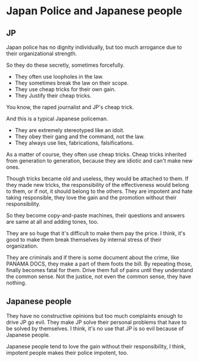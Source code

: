 # Japan Police and Japanese people

## JP

Japan police has no dignity individually,
but too much arrogance due to their organizational strength.

So they do these secretly, sometimes forcefully.

- They often use loopholes in the law.
- They sometimes break the law on their scope.
- They use cheap tricks for their own gain.
- They Justify their cheap tricks.

You know, the raped journalist and JP's cheap trick.

And this is a typical Japanese policeman.

- They are extremely stereotyped like an idoit.
- They obey their gang and the command, not the law.
- They always use lies, fabrications, falsifications.

As a matter of course, they often use cheap tricks.
Cheap tricks inherited from generation to generation, 
because they are idiotic and can't make new ones.

Though tricks became old and useless, they would be attached to them.
If they made new tricks, the responsibility of the effectiveness
would belong to them, or if not, it should belong to the others.
They are impotent and hate taking responsible, 
they love the gain and the promotion without their responsibility.

So they become copy-and-paste machines, 
their questions and answers are same at all and adding tones, too.

They are so huge that it's difficult to make them pay the price.
I think, it's good to make them break themselves by internal stress 
of their organization.

They are criminals and if there is some document about the crime, 
like PANAMA DOCS, they make a part of them foots the bill.
By repeating those, finally becomes fatal for them.
Drive them full of pains until they understand the common sense.
Not the justice, not even the common sense, they have nothing.

## Japanese people

They have no constructive opinions but too much complaints
enough to drive JP go evil.
They make JP solve their personal problems that have to be solved by themselves.
I think, it's no use that JP is so evil because of Japanese people.

Japanese people tend to love the gain without their responsibility, 
I think, impotent people makes their police impotent, too.